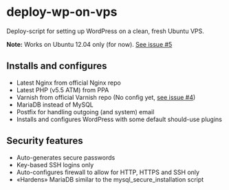 # deploy-wp-on-vps

Deploy-script for setting up WordPress on a clean, fresh Ubuntu VPS.

**Note:** Works on Ubuntu 12.04 only (for now). [See issue #5](https://github.com/bjornjohansen/deploy-wp-on-vps/issues/5)

## Installs and configures
* Latest Nginx from official Nginx repo
* Latest PHP (v5.5 ATM) from PPA
* Varnish from official Varnish repo (No config yet, [see issue #4](https://github.com/bjornjohansen/deploy-wp-on-vps/issues/4))
* MariaDB instead of MySQL
* Postfix for handling outgoing (and system) email
* Installs and configures WordPress with some default should-use plugins

## Security features
* Auto-generates secure passwords
* Key-based SSH logins only
* Auto-configures firewall to allow for HTTP, HTTPS and SSH only
* «Hardens» MariaDB similar to the mysql_secure_installation script


